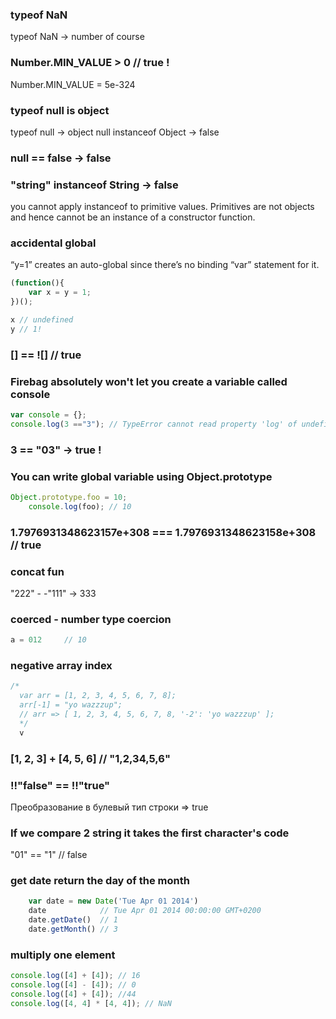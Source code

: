 ### typeof NaN
typeof NaN -> number of course 

### Number.MIN_VALUE > 0 // true !
Number.MIN_VALUE = 5e-324

### typeof null is object
typeof null ->  object
null instanceof Object -> false

### null == false -> false 

### "string" instanceof String -> false 
 you cannot apply instanceof to primitive values.
 Primitives are not objects and hence cannot be an instance of a constructor function.

 ### accidental global
 “y=1” creates an auto-global since there’s no binding “var” statement for it.
```js
(function(){
    var x = y = 1;
})();

x // undefined 
y // 1!
```

### [] == ![] // true

### Firebag absolutely won't let you create a variable called console 
```js
var console = {}; 
console.log(3 =="3"); // TypeError cannot read property 'log' of undefined 
```
### 3 == "03" -> true !

### You can write global variable using Object.prototype
```js
Object.prototype.foo = 10; 
    console.log(foo); // 10
```

###  1.7976931348623157e+308 === 1.7976931348623158e+308 // true 

### concat fun
 "222" - -"111" -> 333 

 ### coerced -  number type coercion
 ```js 
a = 012 	// 10
```

### negative array index 

```js
/*
  var arr = [1, 2, 3, 4, 5, 6, 7, 8];
  arr[-1] = "yo wazzzup";
  // arr => [ 1, 2, 3, 4, 5, 6, 7, 8, '-2': 'yo wazzzup' ];
  */
  v
```

### [1, 2, 3] + [4, 5, 6] // "1,2,34,5,6"

 ### !!"false" == !!"true"
 Преобразование в булевый тип строки => true 

 ### If we compare 2 string it takes the first character's code
"01" == "1" // false 

### get date return the day of the month 
```js 
    var date = new Date('Tue Apr 01 2014')
    date            // Tue Apr 01 2014 00:00:00 GMT+0200
    date.getDate()  // 1
    date.getMonth() // 3
```
### multiply one element 
```js 
console.log([4] + [4]); // 16
console.log([4] - [4]); // 0 
console.log([4] + [4]); //44
console.log([4, 4] * [4, 4]); // NaN
